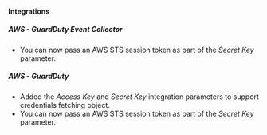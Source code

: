 
#### Integrations
##### AWS - GuardDuty Event Collector
- You can now pass an AWS STS session token as part of the *Secret Key* parameter.

##### AWS - GuardDuty
- Added the *Access Key* and *Secret Key* integration parameters to support credentials fetching object.
- You can now pass an AWS STS session token as part of the *Secret Key* parameter.
